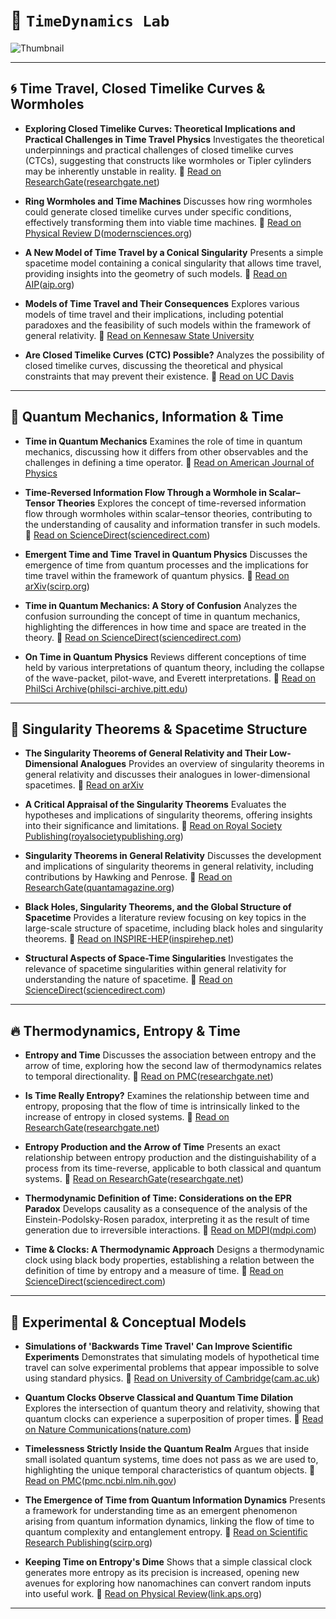 # 🔭 `TimeDynamics Lab`

![Thumbnail](https://github.com/user-attachments/assets/cb2c4fa1-971f-4fb2-b0b0-059562ab3d7b)

---

## 🌀 Time Travel, Closed Timelike Curves & Wormholes

* **Exploring Closed Timelike Curves: Theoretical Implications and Practical Challenges in Time Travel Physics**
  Investigates the theoretical underpinnings and practical challenges of closed timelike curves (CTCs), suggesting that constructs like wormholes or Tipler cylinders may be inherently unstable in reality.
  🔗 [Read on ResearchGate](https://www.researchgate.net/publication/386577712_Exploring_Closed_Timelike_Curves_Theoretical_Implications_and_Practical_Challenges_in_Time_Travel_Physics)([researchgate.net][1])

* **Ring Wormholes and Time Machines**
  Discusses how ring wormholes could generate closed timelike curves under specific conditions, effectively transforming them into viable time machines.
  🔗 [Read on Physical Review D](https://link.aps.org/doi/10.1103/PhysRevD.108.024034)([modernsciences.org][2])

* **A New Model of Time Travel by a Conical Singularity**
  Presents a simple spacetime model containing a conical singularity that allows time travel, providing insights into the geometry of such models.
  🔗 [Read on AIP](https://www.aip.org/scilights/a-new-model-of-time-travel-by-a-conical-singularity)([aip.org][3])

* **Models of Time Travel and Their Consequences**
  Explores various models of time travel and their implications, including potential paradoxes and the feasibility of such models within the framework of general relativity.
  🔗 [Read on Kennesaw State University](https://digitalcommons.kennesaw.edu/cgi/viewcontent.cgi?article=1055&context=ojur)

* **Are Closed Timelike Curves (CTC) Possible?**
  Analyzes the possibility of closed timelike curves, discussing the theoretical and physical constraints that may prevent their existence.
  🔗 [Read on UC Davis](https://zujev.physics.ucdavis.edu/papers/CTC.pdf)

---

## 🧠 Quantum Mechanics, Information & Time

* **Time in Quantum Mechanics**
  Examines the role of time in quantum mechanics, discussing how it differs from other observables and the challenges in defining a time operator.
  🔗 [Read on American Journal of Physics](https://pubs.aip.org/aapt/ajp/article/70/3/301/1055819/Time-in-quantum-mechanics)

* **Time-Reversed Information Flow Through a Wormhole in Scalar–Tensor Theories**
  Explores the concept of time-reversed information flow through wormholes within scalar–tensor theories, contributing to the understanding of causality and information transfer in such models.
  🔗 [Read on ScienceDirect](https://www.sciencedirect.com/science/article/pii/S0370269324004507)([sciencedirect.com][4])

* **Emergent Time and Time Travel in Quantum Physics**
  Discusses the emergence of time from quantum processes and the implications for time travel within the framework of quantum physics.
  🔗 [Read on arXiv](https://arxiv.org/abs/2312.05202)([scirp.org][5])

* **Time in Quantum Mechanics: A Story of Confusion**
  Analyzes the confusion surrounding the concept of time in quantum mechanics, highlighting the differences in how time and space are treated in the theory.
  🔗 [Read on ScienceDirect](https://www.sciencedirect.com/science/article/pii/S1355219804000760)([sciencedirect.com][6])

* **On Time in Quantum Physics**
  Reviews different conceptions of time held by various interpretations of quantum theory, including the collapse of the wave-packet, pilot-wave, and Everett interpretations.
  🔗 [Read on PhilSci Archive](https://philsci-archive.pitt.edu/9287/1/TimeQmPhysicsButterfield.pdf)([philsci-archive.pitt.edu][7])

---

## 🌌 Singularity Theorems & Spacetime Structure

* **The Singularity Theorems of General Relativity and Their Low-Dimensional Analogues**
  Provides an overview of singularity theorems in general relativity and discusses their analogues in lower-dimensional spacetimes.
  🔗 [Read on arXiv](https://arxiv.org/pdf/2206.05939)

* **A Critical Appraisal of the Singularity Theorems**
  Evaluates the hypotheses and implications of singularity theorems, offering insights into their significance and limitations.
  🔗 [Read on Royal Society Publishing](https://royalsocietypublishing.org/doi/10.1098/rsta.2021.0174)([royalsocietypublishing.org][8])

* **Singularity Theorems in General Relativity**
  Discusses the development and implications of singularity theorems in general relativity, including contributions by Hawking and Penrose.
  🔗 [Read on ResearchGate](https://www.researchgate.net/publication/242019215_Singularity_Theorems_in_General_Relativity)([quantamagazine.org][9])

* **Black Holes, Singularity Theorems, and the Global Structure of Spacetime**
  Provides a literature review focusing on key topics in the large-scale structure of spacetime, including black holes and singularity theorems.
  🔗 [Read on INSPIRE-HEP](https://inspirehep.net/literature/1765536)([inspirehep.net][10])

* **Structural Aspects of Space-Time Singularities**
  Investigates the relevance of spacetime singularities within general relativity for understanding the nature of spacetime.
  🔗 [Read on ScienceDirect](https://www.sciencedirect.com/science/article/abs/pii/S1871177408000065)([sciencedirect.com][11])

---

## 🔥 Thermodynamics, Entropy & Time

* **Entropy and Time**
  Discusses the association between entropy and the arrow of time, exploring how the second law of thermodynamics relates to temporal directionality.
  🔗 [Read on PMC](https://pmc.ncbi.nlm.nih.gov/articles/PMC7516914/)([researchgate.net][12])

* **Is Time Really Entropy?**
  Examines the relationship between time and entropy, proposing that the flow of time is intrinsically linked to the increase of entropy in closed systems.
  🔗 [Read on ResearchGate](https://www.researchgate.net/publication/384834092_Is_Time_Really_Entropy)([researchgate.net][12])

* **Entropy Production and the Arrow of Time**
  Presents an exact relationship between entropy production and the distinguishability of a process from its time-reverse, applicable to both classical and quantum systems.
  🔗 [Read on ResearchGate](https://www.researchgate.net/publication/24268815_Entropy_production_and_the_arrow_of_time)([researchgate.net][13])

* **Thermodynamic Definition of Time: Considerations on the EPR Paradox**
  Develops causality as a consequence of the analysis of the Einstein-Podolsky-Rosen paradox, interpreting it as the result of time generation due to irreversible interactions.
  🔗 [Read on MDPI](https://www.mdpi.com/2227-7390/10/15/2711)([mdpi.com][14])

* **Time & Clocks: A Thermodynamic Approach**
  Designs a thermodynamic clock using black body properties, establishing a relation between the definition of time by entropy and a measure of time.
  🔗 [Read on ScienceDirect](https://www.sciencedirect.com/science/article/pii/S2211379719338203)([sciencedirect.com][15])

---

## 🧪 Experimental & Conceptual Models

* **Simulations of 'Backwards Time Travel' Can Improve Scientific Experiments**
  Demonstrates that simulating models of hypothetical time travel can solve experimental problems that appear impossible to solve using standard physics.
  🔗 [Read on University of Cambridge](https://www.cam.ac.uk/research/news/simulations-of-backwards-time-travel-can-improve-scientific-experiments)([cam.ac.uk][16])

* **Quantum Clocks Observe Classical and Quantum Time Dilation**
  Explores the intersection of quantum theory and relativity, showing that quantum clocks can experience a superposition of proper times.
  🔗 [Read on Nature Communications](https://www.nature.com/articles/s41467-020-18264-4)([nature.com][17])

* **Timelessness Strictly Inside the Quantum Realm**
  Argues that inside small isolated quantum systems, time does not pass as we are used to, highlighting the unique temporal characteristics of quantum objects.
  🔗 [Read on PMC](https://pmc.ncbi.nlm.nih.gov/articles/PMC8235759/)([pmc.ncbi.nlm.nih.gov][18])

* **The Emergence of Time from Quantum Information Dynamics**
  Presents a framework for understanding time as an emergent phenomenon arising from quantum information dynamics, linking the flow of time to quantum complexity and entanglement entropy.
  🔗 [Read on Scientific Research Publishing](https://www.scirp.org/journal/paperinformation?paperid=137035)([scirp.org][5])

* **Keeping Time on Entropy's Dime**
  Shows that a simple classical clock generates more entropy as its precision is increased, opening new avenues for exploring how nanomachines can convert random inputs into useful work.
  🔗 [Read on Physical Review](https://link.aps.org/doi/10.1103/Physics.14.s54)([link.aps.org][19])

---

[1]: https://www.researchgate.net/publication/386577712_Exploring_Closed_Timelike_Curves_Theoretical_Implications_and_Practical_Challenges_in_Time_Travel_Physics?utm_source=chatgpt.com "Exploring Closed Timelike Curves: Theoretical Implications and ..."
[2]: https://modernsciences.org/research-paper-reveals-theoretical-model-for-time-travel-via-ring-wormholes/?utm_source=chatgpt.com "Research Paper Reveals Theoretical Model for Time Travel via ..."
[3]: https://www.aip.org/scilights/a-new-model-of-time-travel-by-a-conical-singularity?utm_source=chatgpt.com "A new model of time travel by a conical singularity - AIP.ORG"
[4]: https://www.sciencedirect.com/science/article/pii/S0370269324004507?utm_source=chatgpt.com "Time-reversed information flow through a wormhole in scalar–tensor ..."
[5]: https://www.scirp.org/journal/paperinformation?paperid=137035&utm_source=chatgpt.com "The Emergence of Time from Quantum Information Dynamics"
[6]: https://www.sciencedirect.com/science/article/pii/S1355219804000760?utm_source=chatgpt.com "Time in quantum mechanics: a story of confusion - ScienceDirect"
[7]: https://philsci-archive.pitt.edu/9287/1/TimeQmPhysicsButterfield.pdf?utm_source=chatgpt.com "[PDF] On Time in Quantum Physics - PhilSci-Archive"
[8]: https://royalsocietypublishing.org/doi/10.1098/rsta.2021.0174?utm_source=chatgpt.com "A critical appraisal of the singularity theorems - Journals"
[9]: https://www.quantamagazine.org/singularities-in-space-time-prove-hard-to-kill-20250527/?utm_source=chatgpt.com "Singularities in Space-Time Prove Hard to Kill | Quanta Magazine"
[10]: https://inspirehep.net/literature/1765536?utm_source=chatgpt.com "Black holes, Singularity theorems and The Global structure of ..."
[11]: https://www.sciencedirect.com/science/article/abs/pii/S1871177408000065?utm_source=chatgpt.com "Chapter 6 Structural Aspects of Space-Time Singularities"
[12]: https://www.researchgate.net/publication/384834092_Is_Time_Really_Entropy?utm_source=chatgpt.com "(PDF) Is Time Really Entropy? - ResearchGate"
[13]: https://www.researchgate.net/publication/24268815_Entropy_production_and_the_arrow_of_time?utm_source=chatgpt.com "(PDF) Entropy production and the arrow of time - ResearchGate"
[14]: https://www.mdpi.com/2227-7390/10/15/2711?utm_source=chatgpt.com "Thermodynamic Definition of Time: Considerations on the EPR ..."
[15]: https://www.sciencedirect.com/science/article/pii/S2211379719338203?utm_source=chatgpt.com "Time & clocks: A thermodynamic approach - ScienceDirect.com"
[16]: https://www.cam.ac.uk/research/news/simulations-of-backwards-time-travel-can-improve-scientific-experiments?utm_source=chatgpt.com "Simulations of 'backwards time travel' can improve scientific ..."
[17]: https://www.nature.com/articles/s41467-020-18264-4?utm_source=chatgpt.com "Quantum clocks observe classical and quantum time dilation - Nature"
[18]: https://pmc.ncbi.nlm.nih.gov/articles/PMC8235759/?utm_source=chatgpt.com "Timelessness Strictly inside the Quantum Realm - PMC"
[19]: https://link.aps.org/doi/10.1103/Physics.14.s54?utm_source=chatgpt.com "Keeping Time on Entropy's Dime - Physical Review Link Manager"
